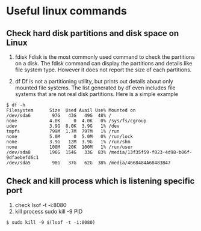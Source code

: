 Useful linux commands
============
## Check hard disk partitions and disk space on Linux
1. fdisk
Fdisk is the most commonly used command to check the partitions on a disk. The fdisk command can display the partitions and details like file system type. However it does not report the size of each partitions.

2. df
Df is not a partitioning utility, but prints out details about only mounted file systems. The list generated by df even includes file systems that are not real disk partitions.
Here is a simple example
``` shell
$ df -h
Filesystem      Size  Used Avail Use% Mounted on
/dev/sda6        97G   43G   49G  48% /
none            4.0K     0  4.0K   0% /sys/fs/cgroup
udev            3.9G  8.0K  3.9G   1% /dev
tmpfs           799M  1.7M  797M   1% /run
none            5.0M     0  5.0M   0% /run/lock
none            3.9G   12M  3.9G   1% /run/shm
none            100M   20K  100M   1% /run/user
/dev/sda8       196G  154G   33G  83% /media/13f35f59-f023-4d98-b06f-9dfaebefd6c1
/dev/sda5        98G   37G   62G  38% /media/4668484A68483B47
```

## Check and kill process which is listening specific port
1. check
  lsof -t -i:8080
2. kill process
  sudo kill -9 PID

``` shell
$ sudo kill -9 $(lsof -t -i:8080)
```
